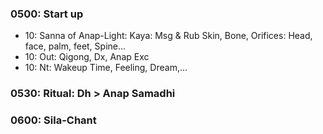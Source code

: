 ### 0500: Start up 
* 10: Sanna of Anap-Light: Kaya: Msg & Rub Skin, Bone, Orifices: Head, face, palm, feet, Spine...
* 10: Out: Qigong, Dx, Anap Exc
* 10: Nt: Wakeup Time, Feeling, Dream,...
### 0530: Ritual: Dh > Anap Samadhi
### 0600: Sila-Chant 

